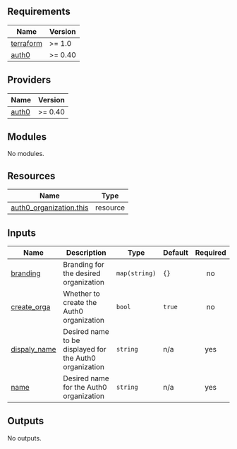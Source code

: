 ## Requirements

| Name | Version |
|------|---------|
| <a name="requirement_terraform"></a> [terraform](#requirement\_terraform) | >= 1.0 |
| <a name="requirement_auth0"></a> [auth0](#requirement\_auth0) | >= 0.40 |

## Providers

| Name | Version |
|------|---------|
| <a name="provider_auth0"></a> [auth0](#provider\_auth0) | >= 0.40 |

## Modules

No modules.

## Resources

| Name | Type |
|------|------|
| [auth0_organization.this](https://registry.terraform.io/providers/auth0/auth0/latest/docs/resources/organization) | resource |

## Inputs

| Name | Description | Type | Default | Required |
|------|-------------|------|---------|:--------:|
| <a name="input_branding"></a> [branding](#input\_branding) | Branding for the desired organization | `map(string)` | `{}` | no |
| <a name="input_create_orga"></a> [create\_orga](#input\_create\_orga) | Whether to create the Auth0 organization | `bool` | `true` | no |
| <a name="input_dispaly_name"></a> [dispaly\_name](#input\_dispaly\_name) | Desired name to be displayed for the Auth0 organization | `string` | n/a | yes |
| <a name="input_name"></a> [name](#input\_name) | Desired name for the Auth0 organization | `string` | n/a | yes |

## Outputs

No outputs.
